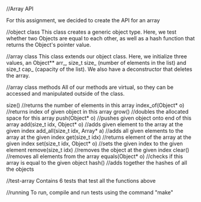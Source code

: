 //Array API

For this assignment, we decided to create the API for an array

//object class
This class creates a generic object type. Here, we test whether two Objects are equal to each other, as well as a hash function that returns the Object's pointer value. 

//array class
This class extends our object class. Here, we initialize three values, an Object** arr_, size_t size_ (number of elements in the list) and size_t cap_ (capacity of the list). We also have a deconstructor that deletes the array. 

//array class methods
All of our methods are virtual, so they can be accessed and manipulated outside of the class.

size() //returns the number of elements in this array
index_of(Object* o) //returns index of given object in this array
grow() //doubles the allocated space for this array
push(Object* o) //pushes given object onto end of this array
add(size_t idx, Object* o) //adds given element to the array at the given index
add_all(size_t idx, Array* a) //adds all given elements to the array at the given index
get(size_t idx) //returns element of the array at the given index
set(size_t idx, Object* o) //sets the given index to the given element
remove(size_t idx) //removes the object at the given index
clear() //removes all elements from the array
equals(Object* o) //checks if this array is equal to the given object
hash() //adds together the hashes of all the objects

//test-array
Contains 6 tests that test all the functions above

//running 
To run, compile and run tests using the command "make" 
